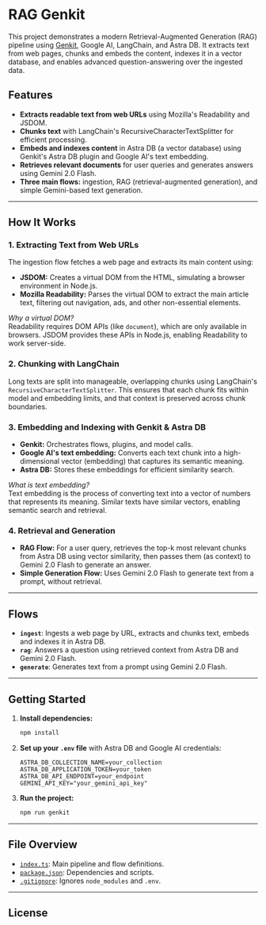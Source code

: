 # RAG Genkit

This project demonstrates a modern Retrieval-Augmented Generation (RAG) pipeline using [Genkit](https://github.com/genkit-dev/genkit), Google AI, LangChain, and Astra DB. It extracts text from web pages, chunks and embeds the content, indexes it in a vector database, and enables advanced question-answering over the ingested data.

## Features

- **Extracts readable text from web URLs** using Mozilla's Readability and JSDOM.
- **Chunks text** with LangChain's RecursiveCharacterTextSplitter for efficient processing.
- **Embeds and indexes content** in Astra DB (a vector database) using Genkit's Astra DB plugin and Google AI's text embedding.
- **Retrieves relevant documents** for user queries and generates answers using Gemini 2.0 Flash.
- **Three main flows:** ingestion, RAG (retrieval-augmented generation), and simple Gemini-based text generation.

---

## How It Works

### 1. Extracting Text from Web URLs

The ingestion flow fetches a web page and extracts its main content using:

- **JSDOM:** Creates a virtual DOM from the HTML, simulating a browser environment in Node.js.
- **Mozilla Readability:** Parses the virtual DOM to extract the main article text, filtering out navigation, ads, and other non-essential elements.

*Why a virtual DOM?*  
Readability requires DOM APIs (like `document`), which are only available in browsers. JSDOM provides these APIs in Node.js, enabling Readability to work server-side.

### 2. Chunking with LangChain

Long texts are split into manageable, overlapping chunks using LangChain's `RecursiveCharacterTextSplitter`. This ensures that each chunk fits within model and embedding limits, and that context is preserved across chunk boundaries.

### 3. Embedding and Indexing with Genkit & Astra DB

- **Genkit:** Orchestrates flows, plugins, and model calls.
- **Google AI's text embedding:** Converts each text chunk into a high-dimensional vector (embedding) that captures its semantic meaning.
- **Astra DB:** Stores these embeddings for efficient similarity search.

*What is text embedding?*  
Text embedding is the process of converting text into a vector of numbers that represents its meaning. Similar texts have similar vectors, enabling semantic search and retrieval.

### 4. Retrieval and Generation

- **RAG Flow:** For a user query, retrieves the top-k most relevant chunks from Astra DB using vector similarity, then passes them (as context) to Gemini 2.0 Flash to generate an answer.
- **Simple Generation Flow:** Uses Gemini 2.0 Flash to generate text from a prompt, without retrieval.

---

## Flows

- **`ingest`**: Ingests a web page by URL, extracts and chunks text, embeds and indexes it in Astra DB.
- **`rag`**: Answers a question using retrieved context from Astra DB and Gemini 2.0 Flash.
- **`generate`**: Generates text from a prompt using Gemini 2.0 Flash.

---

## Getting Started

1. **Install dependencies:**
   ```sh
   npm install
   ```

2. **Set up your `.env` file** with Astra DB and Google AI credentials:
   ```
   ASTRA_DB_COLLECTION_NAME=your_collection
   ASTRA_DB_APPLICATION_TOKEN=your_token
   ASTRA_DB_API_ENDPOINT=your_endpoint
   GEMINI_API_KEY="your_gemini_api_key"
   ```

3. **Run the project:**
   ```sh
   npm run genkit
   ```

---

## File Overview

- [`index.ts`](index.ts): Main pipeline and flow definitions.
- [`package.json`](package.json): Dependencies and scripts.
- [`.gitignore`](.gitignore): Ignores `node_modules` and `.env`.

---

## License